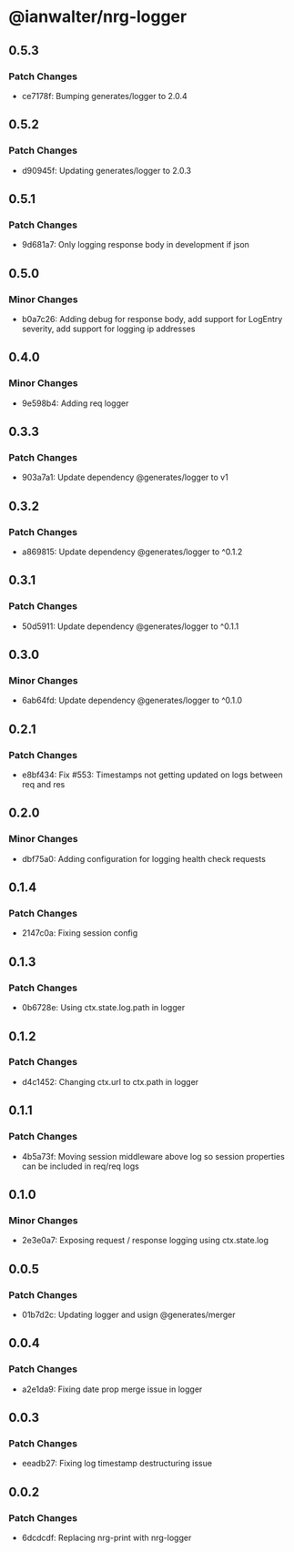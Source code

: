 # @ianwalter/nrg-logger

## 0.5.3

### Patch Changes

- ce7178f: Bumping generates/logger to 2.0.4

## 0.5.2

### Patch Changes

- d90945f: Updating generates/logger to 2.0.3

## 0.5.1

### Patch Changes

- 9d681a7: Only logging response body in development if json

## 0.5.0

### Minor Changes

- b0a7c26: Adding debug for response body, add support for LogEntry severity, add support for logging ip addresses

## 0.4.0

### Minor Changes

- 9e598b4: Adding req logger

## 0.3.3

### Patch Changes

- 903a7a1: Update dependency @generates/logger to v1

## 0.3.2

### Patch Changes

- a869815: Update dependency @generates/logger to ^0.1.2

## 0.3.1

### Patch Changes

- 50d5911: Update dependency @generates/logger to ^0.1.1

## 0.3.0

### Minor Changes

- 6ab64fd: Update dependency @generates/logger to ^0.1.0

## 0.2.1

### Patch Changes

- e8bf434: Fix #553: Timestamps not getting updated on logs between req and res

## 0.2.0

### Minor Changes

- dbf75a0: Adding configuration for logging health check requests

## 0.1.4

### Patch Changes

- 2147c0a: Fixing session config

## 0.1.3

### Patch Changes

- 0b6728e: Using ctx.state.log.path in logger

## 0.1.2

### Patch Changes

- d4c1452: Changing ctx.url to ctx.path in logger

## 0.1.1

### Patch Changes

- 4b5a73f: Moving session middleware above log so session properties can be included in req/req logs

## 0.1.0

### Minor Changes

- 2e3e0a7: Exposing request / response logging using ctx.state.log

## 0.0.5

### Patch Changes

- 01b7d2c: Updating logger and usign @generates/merger

## 0.0.4

### Patch Changes

- a2e1da9: Fixing date prop merge issue in logger

## 0.0.3

### Patch Changes

- eeadb27: Fixing log timestamp destructuring issue

## 0.0.2

### Patch Changes

- 6dcdcdf: Replacing nrg-print with nrg-logger
